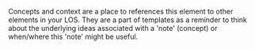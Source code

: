 Concepts and context are a place to references this element to other elements in your LOS.
They are a part of templates as a reminder to think about the underlying ideas associated with a 'note' (concept) or when/where this 'note' might be useful. 